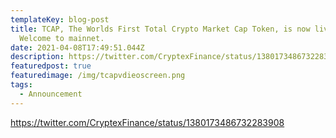 ```yaml
---
templateKey: blog-post
title: TCAP, The Worlds First Total Crypto Market Cap Token, is now live.
  Welcome to mainnet.
date: 2021-04-08T17:49:51.044Z
description: https://twitter.com/CryptexFinance/status/1380173486732283908
featuredpost: true
featuredimage: /img/tcapvdieoscreen.png
tags:
  - Announcement
---
```

https://twitter.com/CryptexFinance/status/1380173486732283908